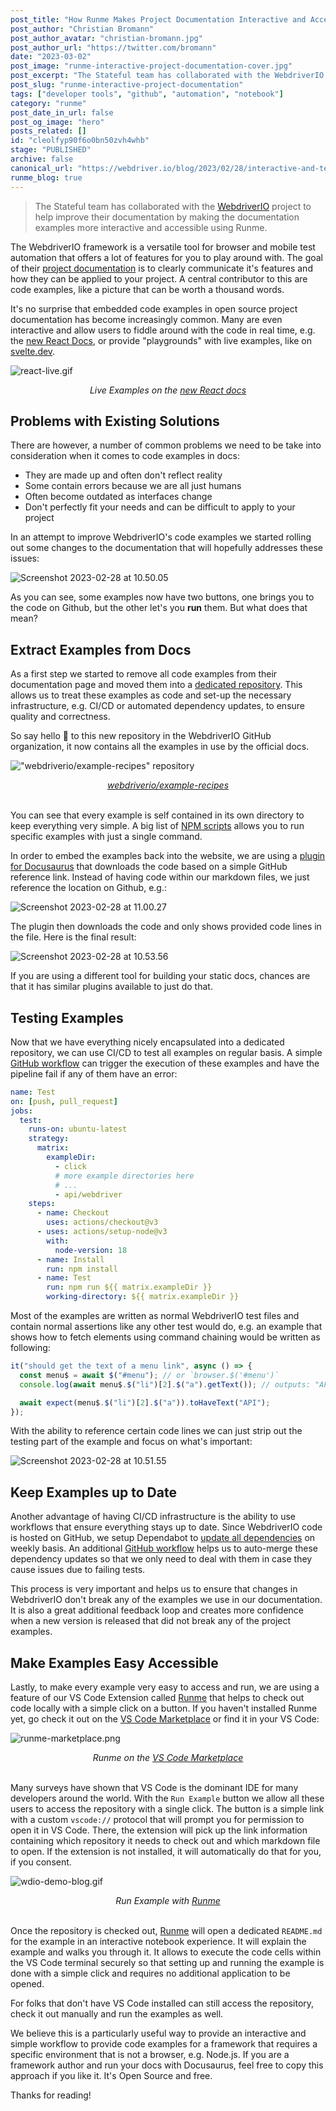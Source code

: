 ```yaml
---
post_title: "How Runme Makes Project Documentation Interactive and Accessible"
post_author: "Christian Bromann"
post_author_avatar: "christian-bromann.jpg"
post_author_url: "https://twitter.com/bromann"
date: "2023-03-02"
post_image: "runme-interactive-project-documentation-cover.jpg"
post_excerpt: "The Stateful team has collaborated with the WebdriverIO project to help improve their documentation by making the examples more interactive and accessible using Runme."
post_slug: "runme-interactive-project-documentation"
tags: ["developer tools", "github", "automation", "notebook"]
category: "runme"
post_date_in_url: false
post_og_image: "hero"
posts_related: []
id: "cleolfyp90f6o0bn50zvh4whb"
stage: "PUBLISHED"
archive: false
canonical_url: "https://webdriver.io/blog/2023/02/28/interactive-and-tested-documentation"
runme_blog: true
---
```


> The Stateful team has collaborated with the [WebdriverIO](https://webdriver.io/) project to help improve their documentation by making the documentation examples more interactive and accessible using Runme.

The WebdriverIO framework is a versatile tool for browser and mobile test automation that offers a lot of features for you to play around with. The goal of their [project documentation](https://webdriver.io) is to clearly communicate it's features and how they can be applied to your project. A central contributor to this are code examples, like a picture that can be worth a thousand words.

It's no surprise that embedded code examples in open source project documentation has become increasingly common. Many are even interactive and allow users to fiddle around with the code in real time, e.g. the [new React Docs](https://beta.reactjs.org/learn/adding-interactivity), or provide "playgrounds" with live examples, like on [svelte.dev](https://svelte.dev/examples/hello-world).

![react-live.gif](/img/blog/runme-interactive-project-documentation-a1.jpg)

<center><em>Live Examples on the <a href="https://beta.reactjs.org/learn/adding-interactivity" target="_blank">new React docs</a></em></center>

## Problems with Existing Solutions

There are however, a number of common problems we need to be take into consideration when it comes to code examples in docs:

- They are made up and often don't reflect reality
- Some contain errors because we are all just humans
- Often become outdated as interfaces change
- Don't perfectly fit your needs and can be difficult to apply to your project

In an attempt to improve WebdriverIO's code examples we started rolling out some changes to the documentation that will hopefully addresses these issues:

![Screenshot 2023-02-28 at 10.50.05](/img/blog/runme-interactive-project-documentation-a2.jpg)

As you can see, some examples now have two buttons, one brings you to the code on Github, but the other let's you <b>run</b> them. But what does that mean?

## Extract Examples from Docs

As a first step we started to remove all code examples from their documentation page and moved them into a [dedicated repository](https://github.com/webdriverio/example-recipes). This allows us to treat these examples as code and set-up the necessary infrastructure, e.g. CI/CD or automated dependency updates, to ensure quality and correctness.

So say hello 👋 to this new repository in the WebdriverIO GitHub organization, it now contains all the examples in use by the official docs.

!["webdriverio/example-recipes" repository](https://opengraph.githubassets.com/b9f11016590a96e4846d047aa81077a62d81c8d38ed769e4ff4ca6638f8e13e4/webdriverio/example-recipes)

<center><em><a href="https://github.com/webdriverio/example-recipes" target="_blank">webdriverio/example-recipes</a></em></center>

<br />

You can see that every example is self contained in its own directory to keep everything very simple. A big list of [NPM scripts](https://github.com/webdriverio/example-recipes/blob/a49fdf935b689aafc22219ea534e119796cb9f07/package.json#L24-L59) allows you to run specific examples with just a single command.

In order to embed the examples back into the website, we are using a [plugin for Docusaurus](https://github.com/christian-bromann/docusaurus-theme-github-codeblock) that downloads the code based on a simple GitHub reference link. Instead of having code within our markdown files, we just reference the location on Github, e.g.:

![Screenshot 2023-02-28 at 11.00.27](/img/blog/runme-interactive-project-documentation-a4.jpg)

The plugin then downloads the code and only shows provided code lines in the file. Here is the final result:

![Screenshot 2023-02-28 at 10.53.56](/img/blog/runme-interactive-project-documentation-a5.jpg)

If you are using a different tool for building your static docs, chances are that it has similar plugins available to just do that.

## Testing Examples

Now that we have everything nicely encapsulated into a dedicated repository, we can use CI/CD to test all examples on regular basis. A simple [GitHub workflow](https://github.com/webdriverio/example-recipes/blob/main/.github/workflows/test.yml) can trigger the execution of these examples and have the pipeline fail if any of them have an error:

```yaml
name: Test
on: [push, pull_request]
jobs:
  test:
    runs-on: ubuntu-latest
    strategy:
      matrix:
        exampleDir:
          - click
          # more example directories here
          # ...
          - api/webdriver
    steps:
      - name: Checkout
        uses: actions/checkout@v3
      - uses: actions/setup-node@v3
        with:
          node-version: 18
      - name: Install
        run: npm install
      - name: Test
        run: npm run ${{ matrix.exampleDir }}
        working-directory: ${{ matrix.exampleDir }}
```

Most of the examples are written as normal WebdriverIO test files and contain normal assertions like any other test would do, e.g. an example that shows how to fetch elements using command chaining would be written as following:

```ts
it("should get the text of a menu link", async () => {
  const menu$ = await $("#menu"); // or `browser.$('#menu')`
  console.log(await menu$.$("li")[2].$("a").getText()); // outputs: "API"

  await expect(menu$.$("li")[2].$("a")).toHaveText("API");
});
```

With the ability to reference certain code lines we can just strip out the testing part of the example and focus on what's important:

![Screenshot 2023-02-28 at 10.51.55](/img/blog/runme-interactive-project-documentation-a6.jpg)

## Keep Examples up to Date

Another advantage of having CI/CD infrastructure is the ability to use workflows that ensure everything stays up to date. Since WebdriverIO code is hosted on GitHub, we setup Dependabot to [update all dependencies](https://github.com/webdriverio/example-recipes/blob/main/.github/dependabot.yml) on weekly basis. An additional [GitHub workflow](https://github.com/webdriverio/example-recipes/blob/main/.github/workflows/update.yml) helps us to auto-merge these dependency updates so that we only need to deal with them in case they cause issues due to failing tests.

This process is very important and helps us to ensure that changes in WebdriverIO don't break any of the examples we use in our documentation. It is also a great additional feedback loop and creates more confidence when a new version is released that did not break any of the project examples.

## Make Examples Easy Accessible

Lastly, to make every example very easy to access and run, we are using a feature of our VS Code Extension called [Runme](https://runme.dev/) that helps to check out code locally with a simple click on a button. If you haven't installed Runme yet, go check it out on the [VS Code Marketplace](https://marketplace.visualstudio.com/items?itemName=stateful.runme) or find it in your VS Code:

![runme-marketplace.png](/img/blog/runme-interactive-project-documentation-a7.jpg)

<center><em>Runme on the <a href="https://marketplace.visualstudio.com/items?itemName=stateful.runme" target="_blank">VS Code Marketplace</a></em></center>

<br />

Many surveys have shown that VS Code is the dominant IDE for many developers around the world. With the `Run Example` button we allow all these users to access the repository with a single click. The button is a simple link with a custom `vscode://` protocol that will prompt you for permission to open it in VS Code. There, the extension will pick up the link information containing which repository it needs to check out and which markdown file to open. If the extension is not installed, it will automatically do that for you, if you consent.

![wdio-demo-blog.gif](/img/blog/runme-interactive-project-documentation-a8.jpg)

<center><em>Run Example with <a href="https://runme.dev" target="_blank">Runme</a></em></center>

<br />

Once the repository is checked out, [Runme](https://marketplace.visualstudio.com/items?itemName=stateful.runme) will open a dedicated `README.md` for the example in an interactive notebook experience. It will explain the example and walks you through it. It allows to execute the code cells within the VS Code terminal securely so that setting up and running the example is done with a simple click and requires no additional application to be opened.

For folks that don't have VS Code installed can still access the repository, check it out manually and run the examples as well.

We believe this is a particularly useful way to provide an interactive and simple workflow to provide code examples for a framework that requires a specific environment that is not a browser, e.g. Node.js. If you are a framework author and run your docs with Docusaurus, feel free to copy this approach if you like it. It's Open Source and free.

Thanks for reading!
